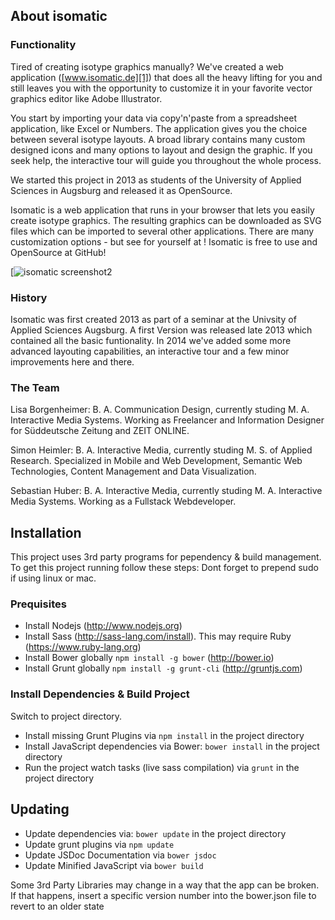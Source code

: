 ## About isomatic
### Functionality
Tired of creating isotype graphics manually? We've created a web application ([www.isomatic.de][1]) that does all the heavy lifting for you and still leaves you with the opportunity to customize it in your favorite vector graphics editor like Adobe Illustrator.

You start by importing your data via copy'n'paste from a spreadsheet application, like Excel or Numbers. The application gives you the choice between several isotype layouts. A broad library contains many custom designed icons and many options to layout and design the graphic. If you seek help, the interactive tour will guide you throughout the whole process.

We started this project in 2013 as students of the University of Applied Sciences in Augsburg and released it as OpenSource.

Isomatic is a web application that runs in your browser that lets you easily create isotype graphics. The resulting graphics can be downloaded as SVG files which can be imported to several other applications. There are many customization options - but see for yourself at !
Isomatic is free to use and OpenSource at GitHub!

[![isomatic screenshot[2]][1]


### History
Isomatic was first created 2013 as part of a seminar at the Univsity of Applied Sciences Augsburg. A first Version was released late 2013 which contained all the basic funtionality. In 2014 we've added some more advanced layouting capabilities, an interactive tour and a few minor improvements here and there.

### The Team
Lisa Borgenheimer: B. A. Communication Design, currently studing M. A. Interactive Media Systems. Working as Freelancer and Information Designer for Süddeutsche Zeitung and ZEIT ONLINE.

Simon Heimler: B. A. Interactive Media, currently studing M. S. of Applied Research. Specialized in Mobile and Web Development, Semantic Web Technologies, Content Management and Data Visualization.

Sebastian Huber: B. A. Interactive Media, currently studing M. A. Interactive Media Systems. Working as a Fullstack Webdeveloper.


## Installation
This project uses 3rd party programs for pependency & build management.
To get this project running follow these steps:
Dont forget to prepend sudo if using linux or mac.

### Prequisites
* Install Nodejs (http://www.nodejs.org)
* Install Sass (http://sass-lang.com/install). This may require Ruby (https://www.ruby-lang.org)
* Install Bower globally `npm install -g bower` (http://bower.io)
* Install Grunt globally `npm install -g grunt-cli` (http://gruntjs.com)

### Install Dependencies & Build Project
Switch to project directory.

* Install missing Grunt Plugins via `npm install` in the project directory
* Install JavaScript dependencies via Bower: `bower install` in the project directory
* Run the project watch tasks (live sass compilation) via `grunt` in the project directory

## Updating
* Update dependencies via: `bower update` in the project directory
* Update grunt plugins via `npm update`
* Update JSDoc Documentation via `bower jsdoc`
* Update Minified JavaScript via `bower build`

Some 3rd Party Libraries may change in a way that the app can be broken.
If that happens, insert a specific version number into the bower.json file to revert to an older state


[1]: http://isomatic.de "www.isomatic.de"
[2]: http://isomatic.de/screenshot.png (Screenshot)
